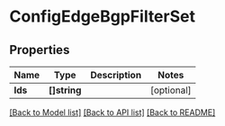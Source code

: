 # ConfigEdgeBgpFilterSet

## Properties

Name | Type | Description | Notes
------------ | ------------- | ------------- | -------------
**Ids** | **[]string** |  | [optional] 

[[Back to Model list]](../README.md#documentation-for-models) [[Back to API list]](../README.md#documentation-for-api-endpoints) [[Back to README]](../README.md)


